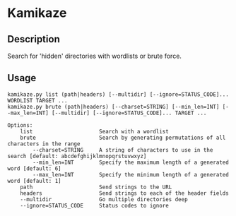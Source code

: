 # Kamikaze

## Description
Search for 'hidden' directories with wordlists or brute force.

## Usage


    kamikaze.py list (path|headers) [--multidir] [--ignore=STATUS_CODE]... WORDLIST TARGET ...
    kamikaze.py brute (path|headers) [--charset=STRING] [--min_len=INT] [--max_len=INT] [--multidir] [--ignore=STATUS_CODE]... TARGET ...

    Options:
        list                     Search with a wordlist
        brute                    Search by generating permutations of all characters in the range
            --charset=STRING     A string of characters to use in the search [default: abcdefghijklmnopqrstuvwxyz]
            --min_len=INT        Specify the maximum length of a generated word [default: 6]
            --max_len=INT        Specify the minimum length of a generated word [default: 1]
        path                     Send strings to the URL
        headers                  Send strings to each of the header fields
        --multidir               Go multiple directories deep
        --ignore=STATUS_CODE     Status codes to ignore

